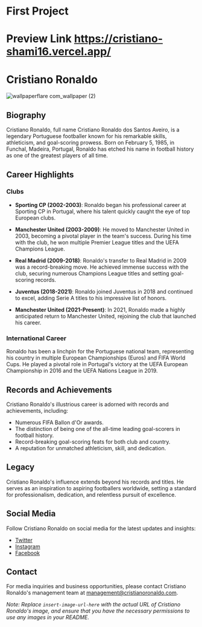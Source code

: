 # First Project
# Preview Link https://cristiano-shami16.vercel.app/
 
  # Cristiano Ronaldo
![wallpaperflare com_wallpaper (2)](https://github.com/shami16/project/assets/120793091/d6899a0a-fba9-48d6-8b01-4b14e22c0a5a)


## Biography

Cristiano Ronaldo, full name Cristiano Ronaldo dos Santos Aveiro, is a legendary Portuguese footballer known for his remarkable skills, athleticism, and goal-scoring prowess. Born on February 5, 1985, in Funchal, Madeira, Portugal, Ronaldo has etched his name in football history as one of the greatest players of all time.

## Career Highlights

### Clubs

- **Sporting CP (2002-2003)**: Ronaldo began his professional career at Sporting CP in Portugal, where his talent quickly caught the eye of top European clubs.

- **Manchester United (2003-2009)**: He moved to Manchester United in 2003, becoming a pivotal player in the team's success. During his time with the club, he won multiple Premier League titles and the UEFA Champions League.

- **Real Madrid (2009-2018)**: Ronaldo's transfer to Real Madrid in 2009 was a record-breaking move. He achieved immense success with the club, securing numerous Champions League titles and setting goal-scoring records.

- **Juventus (2018-2021)**: Ronaldo joined Juventus in 2018 and continued to excel, adding Serie A titles to his impressive list of honors.

- **Manchester United (2021-Present)**: In 2021, Ronaldo made a highly anticipated return to Manchester United, rejoining the club that launched his career.

### International Career

Ronaldo has been a linchpin for the Portuguese national team, representing his country in multiple European Championships (Euros) and FIFA World Cups. He played a pivotal role in Portugal's victory at the UEFA European Championship in 2016 and the UEFA Nations League in 2019.

## Records and Achievements

Cristiano Ronaldo's illustrious career is adorned with records and achievements, including:

- Numerous FIFA Ballon d'Or awards.
- The distinction of being one of the all-time leading goal-scorers in football history.
- Record-breaking goal-scoring feats for both club and country.
- A reputation for unmatched athleticism, skill, and dedication.

## Legacy

Cristiano Ronaldo's influence extends beyond his records and titles. He serves as an inspiration to aspiring footballers worldwide, setting a standard for professionalism, dedication, and relentless pursuit of excellence.

## Social Media

Follow Cristiano Ronaldo on social media for the latest updates and insights:

- [Twitter](https://twitter.com/Cristiano)
- [Instagram](https://www.instagram.com/cristiano/)
- [Facebook](https://www.facebook.com/Cristiano)

## Contact

For media inquiries and business opportunities, please contact Cristiano Ronaldo's management team at [management@cristianoronaldo.com](mailto:management@cristianoronaldo.com).

*Note: Replace `insert-image-url-here` with the actual URL of Cristiano Ronaldo's image, and ensure that you have the necessary permissions to use any images in your README.*

